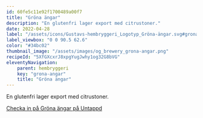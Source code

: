 ```yaml
---
id: 60fe5c11e92f1700489a00f7
title: "Gröna ängar"
description: "En glutenfri lager export med citrustoner."
date: 2022-04-28
label: "/assets/icons/Gustavs-hembryggeri_Logotyp_Gröna-ängar.svg#grona-angar"
label_viewbox: "0 0 90.5 62.6"
color: "#34bc02"
thumbnail_image: "/assets/images/og_brewery_grona-angar.png"
recipeId: "5XfGXcxrJ8xpgYugJwhy1og32G8bVG"
eleventyNavigation:
    parent: hembryggeri
    key: "grona-angar"
    title: "Gröna ängar"
---
```


En glutenfri lager export med citrustoner.

[Checka in på Gröna ängar på Untappd](https://untappd.com/b/gustavs-hembryggeri-grona-angar/4886981)


